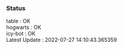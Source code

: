 ### Status


table : OK  
hogwarts : OK  
icy-bot : OK  
Latest Update : 2022-07-27 14:10:43.365359
